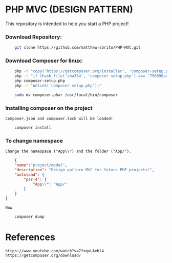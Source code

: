 # PHP MVC (DESIGN PATTERN)

  
This repository is intended to help you start a PHP project!

### Download Repository:

~~~zsh
    git clone https://github.com/matthew-sbrito/PHP-MVC.git
~~~

### Download Composer for linux:

~~~zsh
    php -r "copy('https://getcomposer.org/installer', 'composer-setup.php');"
    php -r "if (hash_file('sha384', 'composer-setup.php') === '756890a4488ce9024fc62c56153228907f1545c228516cbf63f885e036d37e9a59d27d63f46af1d4d07ee0f76181c7d3') { echo 'Installer verified'; } else { echo 'Installer corrupt'; unlink('composer-setup.php'); } echo PHP_EOL;"
    php composer-setup.php
    php -r "unlink('composer-setup.php');"

    sudo mv composer.phar /usr/local/bin/composer
~~~

### Installing composer on the project

    Composer.json and composer.lock will be loaded!

~~~zsh
    composer install
~~~

### To change namespace

    Change the namespace ("App\\") and the folder ("App/").

~~~json
    {
    "name":"project/model",
    "description": "Design pattern MVC for future PHP projects!",
    "autoload": {
        "psr-4": {
            "App\\": "App/"
        }
    }
}
~~~
    Now
~~~zsh
    composer dump
~~~
# References

    https://www.youtube.com/watch?v=7fxguLAebl4
    https://getcomposer.org/download/ 